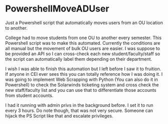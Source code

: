 # PowershellMoveADUser

Just a Powershell script that automatically moves users from an OU location to another.

College had to move students from one OU to another every semester. This Powershell script was to make this automated. Currently the conditions are all manual but the movement of bulk OU users are easier. I was suppose to be provided an API so I can cross-check each new student/faculty/staff so the script can automatically label them depending on their department. 

I wish I was able to finish this automation but I left before I saw it to fruition. If anyone in CEI ever sees this you can totally reference how I was doing it. I was going to implement Web Scrapping with Python (You can also do it in Powershell) to check the Solarwinds ticketing system and cross check the new staff/faculty list and you can use that to differentiate those accounts from student accounts.

I had it running with admin privs in the background before. I set it to run every 3 hours. Do note though, that was not very secure. Someone can hijack the PS Script like that and escalate privileges. 
